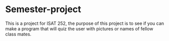 # Semester-project
This is a project for ISAT 252, the purpose of this project is to see if you can make a program that will quiz the user with pictures or names of fellow class mates.
